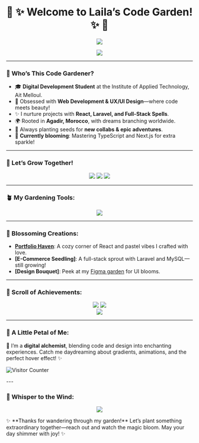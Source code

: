 <h1 align="center"> 🌸 ✨ Welcome to Laila’s Code Garden! ✨ 🌸</h1>

<p align="center">
  <img src="https://readme-typing-svg.herokuapp.com?font=Dancing+Script&size=32&color=FF69B4¢er=true&vCenter=true&width=550&height=60&lines=Hey,+I’m+Laila!;A+Full-Stack+Dreamer+from+Morocco!;Growing+Code+with+Love+&+Creativity!" />
</p>

<p align="center">
  <a href="https://monportfolio-git-main-lailaelmallass-projects.vercel.app"><img src="https://img.shields.io/badge/Step+Into+My+World-FF69B4?style=for-the-badge&logo=starship&logoColor=white" /></a>
</p>

---

### 🌿 Who’s This Code Gardener?
- 🎓 **Digital Development Student** at the Institute of Applied Technology, Ait Melloul.
- 💖 Obsessed with **Web Development & UX/UI Design**—where code meets beauty!
- ✨ I nurture projects with **React, Laravel, and Full-Stack Spells**.
- 🌍 Rooted in **Agadir, Morocco**, with dreams branching worldwide.
- 🌟 Always planting seeds for **new collabs & epic adventures**.
- 🎨 **Currently blooming**: Mastering TypeScript and Next.js for extra sparkle!

---

### 🌸 Let’s Grow Together!
<p align="center">
  <a href="https://www.linkedin.com/in/laila-elmallass-614295208"><img src="https://img.shields.io/badge/LinkedIn-%230077B5.svg?style=for-the-badge&logo=linkedin&logoColor=white" /></a>
  <a href="https://monportfolio-git-main-lailaelmallass-projects.vercel.app"><img src="https://img.shields.io/badge/Portfolio-%23FF69B4.svg?style=for-the-badge&logo=vercel&logoColor=white" /></a>
  <a href="mailto:Laila.elmallass.2018@gmail.com"><img src="https://img.shields.io/badge/Send+a+Letter-%23D44638.svg?style=for-the-badge&logo=gmail&logoColor=white" /></a>
</p>

---

### 🪴 My Gardening Tools:
<p align="center">
  <img src="https://skillicons.dev/icons?i=html,css,js,react,nodejs,laravel,php,mysql,mongodb,bootstrap,postman,figma,tailwind,ts" />
</p>


---

### 🌟 Blossoming Creations:
- **[Portfolio Haven](https://monportfolio-git-main-lailaelmallass-projects.vercel.app)**: A cozy corner of React and pastel vibes I crafted with love.
- **[E-Commerce Seedling]**: A full-stack sprout with Laravel and MySQL—still growing!
- **[Design Bouquet]**: Peek at my [Figma garden](https://www.figma.com/@lailaelmallass) for UI blooms.

---

### 📜 Scroll of Achievements:
<p align="center">
  <img src="https://github-readme-stats.vercel.app/api/top-langs/?username=LailaElmallass&layout=compact&langs_count=8&theme=gruvbox&border_radius=10" />
  <img src="https://github-readme-stats.vercel.app/api?username=LailaElmallass&show_icons=true&theme=radical&border_radius=10" />
  <br>
  <img src="https://github-readme-streak-stats.herokuapp.com/?user=LailaElmallass&theme=radical&border_radius=10" />
</p>

---

### 🌺 A Little Petal of Me:
🌸 I’m a **digital alchemist**, blending code and design into enchanting experiences. Catch me daydreaming about gradients, animations, and the perfect hover effect! ✨
<p algn="center">
  <img src="https://komarev.com/ghpvc/?username=LailaElmallass&color=FF69B4&style=for-the-badge&label=Wanderers+in+My+Garden" alt="Visitor Counter" />
</p>
---

### 💌 Whisper to the Wind:
<p align="center">
  <a href="mailto:Laila.elmallass.2018@gmail.com"><img src="https://img.shields.io/badge/Toss+a+Petal-FF69B4?style=for-the-badge&logo=flutter&logoColor=white" /></a>
</p>
✨ **Thanks for wandering through my garden!** Let’s plant something extraordinary together—reach out and watch the magic bloom. May your day shimmer with joy! ✨

